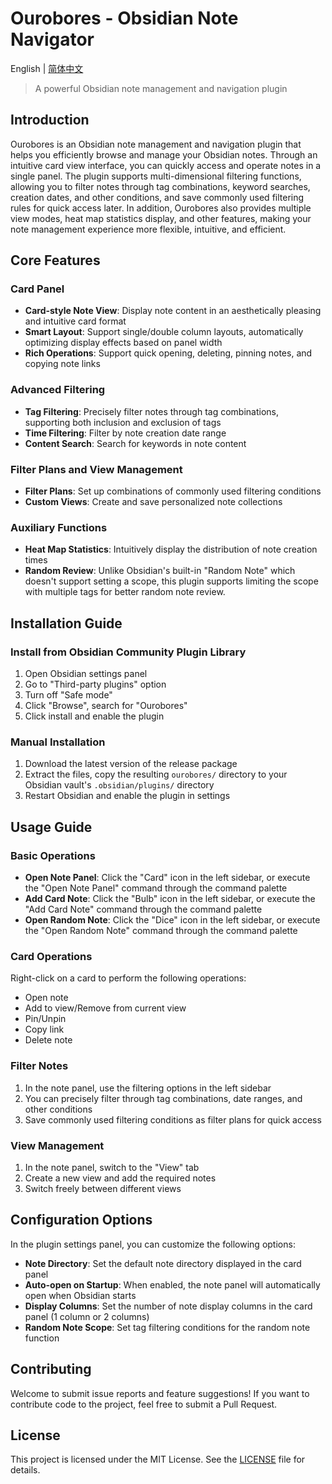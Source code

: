 # Ourobores - Obsidian Note Navigator

English | [简体中文](./README_zh.md)

> A powerful Obsidian note management and navigation plugin

## Introduction

Ourobores is an Obsidian note management and navigation plugin that helps you efficiently browse and manage your Obsidian notes.
Through an intuitive card view interface, you can quickly access and operate notes in a single panel.
The plugin supports multi-dimensional filtering functions, allowing you to filter notes through tag combinations, keyword searches, creation dates, and other conditions, and save commonly used filtering rules for quick access later.
In addition, Ourobores also provides multiple view modes, heat map statistics display, and other features, making your note management experience more flexible, intuitive, and efficient.

## Core Features

### Card Panel

- **Card-style Note View**: Display note content in an aesthetically pleasing and intuitive card format
- **Smart Layout**: Support single/double column layouts, automatically optimizing display effects based on panel width
- **Rich Operations**: Support quick opening, deleting, pinning notes, and copying note links

### Advanced Filtering

- **Tag Filtering**: Precisely filter notes through tag combinations, supporting both inclusion and exclusion of tags
- **Time Filtering**: Filter by note creation date range
- **Content Search**: Search for keywords in note content

### Filter Plans and View Management

- **Filter Plans**: Set up combinations of commonly used filtering conditions
- **Custom Views**: Create and save personalized note collections

### Auxiliary Functions

- **Heat Map Statistics**: Intuitively display the distribution of note creation times
- **Random Review**: Unlike Obsidian's built-in "Random Note" which doesn't support setting a scope, this plugin supports limiting the scope with multiple tags for better random note review.

## Installation Guide

### Install from Obsidian Community Plugin Library

1. Open Obsidian settings panel
2. Go to "Third-party plugins" option
3. Turn off "Safe mode"
4. Click "Browse", search for "Ourobores"
5. Click install and enable the plugin

### Manual Installation

1. Download the latest version of the release package
2. Extract the files, copy the resulting `ourobores/` directory to your Obsidian vault's `.obsidian/plugins/` directory
3. Restart Obsidian and enable the plugin in settings

## Usage Guide

### Basic Operations

- **Open Note Panel**: Click the "Card" icon in the left sidebar, or execute the "Open Note Panel" command through the command palette
- **Add Card Note**: Click the "Bulb" icon in the left sidebar, or execute the "Add Card Note" command through the command palette
- **Open Random Note**: Click the "Dice" icon in the left sidebar, or execute the "Open Random Note" command through the command palette

### Card Operations

Right-click on a card to perform the following operations:
- Open note
- Add to view/Remove from current view
- Pin/Unpin
- Copy link
- Delete note

### Filter Notes

1. In the note panel, use the filtering options in the left sidebar
2. You can precisely filter through tag combinations, date ranges, and other conditions
3. Save commonly used filtering conditions as filter plans for quick access

### View Management

1. In the note panel, switch to the "View" tab
2. Create a new view and add the required notes
3. Switch freely between different views

## Configuration Options

In the plugin settings panel, you can customize the following options:

- **Note Directory**: Set the default note directory displayed in the card panel
- **Auto-open on Startup**: When enabled, the note panel will automatically open when Obsidian starts
- **Display Columns**: Set the number of note display columns in the card panel (1 column or 2 columns)
- **Random Note Scope**: Set tag filtering conditions for the random note function

## Contributing

Welcome to submit issue reports and feature suggestions! If you want to contribute code to the project, feel free to submit a Pull Request.

## License

This project is licensed under the MIT License. See the [LICENSE](LICENSE) file for details.